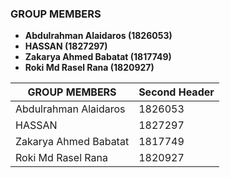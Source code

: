 ### GROUP MEMBERS
- **Abdulrahman Alaidaros (1826053)**
- **HASSAN (1827297)**
- **Zakarya Ahmed Babatat (1817749)**
- **Roki Md Rasel Rana (1820927)**

GROUP MEMBERS | Second Header
------------ | -------------
Abdulrahman Alaidaros | 1826053
HASSAN | 1827297
Zakarya Ahmed Babatat  | 1817749
Roki Md Rasel Rana | 1820927
